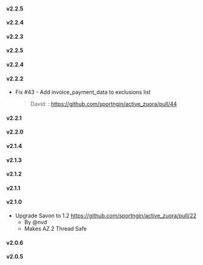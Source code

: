 #### v2.2.5
#### v2.2.4
#### v2.2.3
#### v2.2.5
#### v2.2.4
#### v2.2.2
* Fix #43 - Add invoice_payment_data to exclusions list

  > David: : https://github.com/sportngin/active_zuora/pull/44

#### v2.2.1
#### v2.2.0
#### v2.1.4
#### v2.1.3
#### v2.1.2
#### v2.1.1
#### v2.1.0
* Upgrade Savon to 1.2 https://github.com/sportngin/active_zuora/pull/22
  - By @nvd
  - Makes AZ 2 Thread Safe
#### v2.0.6
#### v2.0.5
